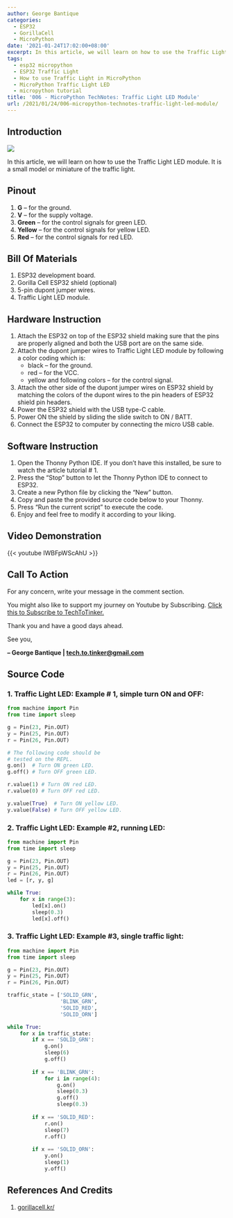 ```yaml
---
author: George Bantique
categories:
  - ESP32
  - GorillaCell
  - MicroPython
date: '2021-01-24T17:02:00+08:00'
excerpt: In this article, we will learn on how to use the Traffic Light LED module. It is a small model or miniature of the traffic light.
tags:
  - esp32 micropython
  - ESP32 Traffic Light
  - How to use Traffic Light in MicroPython
  - MicroPython Traffic Light LED
  - micropython tutorial
title: '006 - MicroPython TechNotes: Traffic Light LED Module'
url: /2021/01/24/006-micropython-technotes-traffic-light-led-module/
---
```


## **Introduction**

![](/images/006-technotes-traffic-light-led-micropython.png)

In this article, we will learn on how to use the Traffic Light LED module. It is a small model or miniature of the traffic light.

## **Pinout**

1. **G** – for the ground.
2. **V** – for the supply voltage.
3. **Green** – for the control signals for green LED.
4. **Yellow** – for the control signals for yellow LED.
5. **Red** – for the control signals for red LED.

## **Bill Of Materials**

1. ESP32 development board.
2. Gorilla Cell ESP32 shield (optional)
3. 5-pin dupont jumper wires.
4. Traffic Light LED module.

## **Hardware Instruction**

1. Attach the ESP32 on top of the ESP32 shield making sure that the pins are properly aligned and both the USB port are on the same side.
2. Attach the dupont jumper wires to Traffic Light LED module by following a color coding which is: 
    - black – for the ground.
    - red – for the VCC.
    - yellow and following colors – for the control signal.
3. Attach the other side of the dupont jumper wires on ESP32 shield by matching the colors of the dupont wires to the pin headers of ESP32 shield pin headers.
4. Power the ESP32 shield with the USB type-C cable.
5. Power ON the shield by sliding the slide switch to ON / BATT.
6. Connect the ESP32 to computer by connecting the micro USB cable.

## **Software Instruction**

1. Open the Thonny Python IDE. If you don’t have this installed, be sure to watch the article tutorial # 1.
2. Press the “Stop” button to let the Thonny Python IDE to connect to ESP32.
3. Create a new Python file by clicking the “New” button.
4. Copy and paste the provided source code below to your Thonny.
5. Press “Run the current script” to execute the code.
6. Enjoy and feel free to modify it according to your liking.

## **Video Demonstration**

{{< youtube IWBFpWScAhU >}}

## **Call To Action**

For any concern, write your message in the comment section.

You might also like to support my journey on Youtube by Subscribing. [Click this to Subscribe to TechToTinker.](https://www.youtube.com/c/TechToTinker?sub_confirmation=1)

Thank you and have a good days ahead.

See you,

**– George Bantique | tech.to.tinker@gmail.com**

## **Source Code**

### 1. Traffic Light LED: Example # 1, simple turn ON and OFF:

```py { lineNos="true" wrap="true" }
from machine import Pin
from time import sleep

g = Pin(23, Pin.OUT)
y = Pin(25, Pin.OUT)
r = Pin(26, Pin.OUT)

# The following code should be 
# tested on the REPL.
g.on()  # Turn ON green LED.
g.off() # Turn OFF green LED.

r.value(1) # Turn ON red LED.
r.value(0) # Turn OFF red LED.

y.value(True)  # Turn ON yellow LED.
y.value(False) # Turn OFF yellow LED.
```

### 2. Traffic Light LED: Example #2, running LED:

```py { lineNos="true" wrap="true" }
from machine import Pin
from time import sleep

g = Pin(23, Pin.OUT)
y = Pin(25, Pin.OUT)
r = Pin(26, Pin.OUT)
led = [r, y, g]

while True:
    for x in range(3):
        led[x].on()
        sleep(0.3)
        led[x].off()

```

### 3. Traffic Light LED: Example #3, single traffic light:

```py { lineNos="true" wrap="true" }
from machine import Pin
from time import sleep

g = Pin(23, Pin.OUT)
y = Pin(25, Pin.OUT)
r = Pin(26, Pin.OUT)

traffic_state = ['SOLID_GRN',
                 'BLINK_GRN',
                 'SOLID_RED',
                 'SOLID_ORN']

while True:
    for x in traffic_state:
        if x == 'SOLID_GRN':
            g.on()
            sleep(6)
            g.off()
        
        if x == 'BLINK_GRN':
            for i in range(4):
                g.on()
                sleep(0.3)
                g.off()
                sleep(0.3)
        
        if x == 'SOLID_RED':
            r.on()
            sleep(7)
            r.off()
            
        if x == 'SOLID_ORN':
            y.on()
            sleep(1)
            y.off()
```

## **References And Credits**

1. [gorillacell.kr/](http://gorillacell.kr/)

